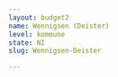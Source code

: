 ```yaml
---
layout: budget2
name: Wennigsen (Deister)
level: kommune
state: NI
slug: Wennigsen-Deister

---
```



